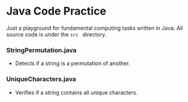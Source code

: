 # Java Code Practice
Just a playground for fundamental computing tasks written in Java. All source code is under the `src
 ` directory.

### StringPermutation.java
- Detects if a string is a permutation of another.

### UniqueCharacters.java
- Verifies if a string contains all unique characters.
